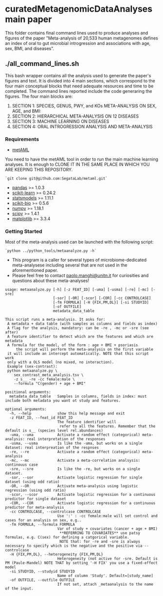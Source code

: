 # curatedMetagenomicDataAnalyses main paper
 
This folder contains final command lines used to produce analyses and figures of the paper "Meta-analysis of 20,533 human metagenomes defines an index of oral to gut microbial introgression and associations with age, sex, BMI, and diseases".

## ./all_command_lines.sh

This bash wrapper contains all the analysis used to generate the paper's figures and text.
It is divided into 4 main sections, which correspond to the four main conceptual blocks that need adequate resources and time to be completed.
The command lines reported include the code generaring the figures.
The four main blocks are:

1. SECTION 1: SPECIES, GENUS, PWY, and KOs META-ANALYSIS ON SEX, AGE, and BMI:
2. SECTION 2: HIERARCHICAL META-ANALYSIS ON 12 DISEASES
3. SECTION 3: MACHINE LEARNING ON DISEASES
4. SECTION 4: ORAL INTROGRESSION ANALYSIS AND META-ANALYSIS

### Requirements

* [metAML](https://github.com/SegataLab/metaml/)
 
You need to have the metAML tool in order to run the main machine learning analyses.
It is enough to CLONE IT IN THE SAME PLACE IN WHICH YOU ARE KEEPING THIS REPOSITORY.
 
	`git clone git@github.com:SegataLab/metaml.git`

* [pandas](https://pandas.pydata.org/) >= 1.0.3
* [scikit-learn](https://scikit-learn.org/stable/) >= 0.24.2
* [statsmodels](https://www.statsmodels.org/stable/index.html) >= 1.11.1
* [scikit-bio](http://scikit-bio.org/) >= 0.5.6
* [numpy](https://numpy.org/) >= 1.18.1
* [scipy](https://scipy.org/) >= 1.4.1
* [matplotlib](https://matplotlib.org/) >= 3.3.4

### Getting Started

Most of the meta-analysis used can be launched with the following script:

    `python ../python_tools/metaanalyze.py -h`

* This program is a caller for several types of microbiome-dedicated meta-analysese including several that are not used in the aforementioned paper.
* Please feel free to contact paolo.manghi@unitn.it for curiosities and questions about these meta-analyses!

```
usage: metaanalyze.py [-h] [-z FEAT_ID] [-uma] [-usma] [-re] [-mc] [-sre]
                      [-sor] [-OR] [-scor] [-COR] [-cc CONTROLCASE]
                      [-fm FORMULA] [-H {FIX,PM,DL}] [-si STUDYID]
                      [-of OUTFILE]
                      metadata_data_table

This script runs a meta-analysis. It asks for: 
 A metadata + data table (with samples as columns and fields as index)
 A flag for the analysis, mandatory: can be -re , -mc or -sre (see after)
 A feature identifier to detect which are the features and which are metadata 
 A formula for the model, of the form : age + BMI + psoriasis 
	 the script will perform the meta-analysis on the first variable 
 it will include an intercept automatically. NOTE that this script work 
 only with a OLS model (no mixed, no interaction). 
 Example (sex-contrast): 
 python metaanalyze.py \
	sex_contrast_meta_analysis.tsv \
	-z s__ -re -cc female:male \
	--formula "C(gender) + age + BMI"

positional arguments:
  metadata_data_table   Samples in columns, fields in index: must include both metadata you want ot study and features. 

optional arguments:
  -h, --help            show this help message and exit
  -z FEAT_ID, --feat_id FEAT_ID
                        The feature identifier will 
                         refer to all the features. Remember that the default is s__ (species level rel.abundances)
  -uma, --uma           Activate a random effect (categorical) meta-analysis: real interpretation of the responses
  -usma, --usma         Is like the -uma, but works on a single dataset: real interpreation of the respnses
  -re, --re             Activate a random effect (categorical) meta-analysis
  -mc, --mc             Activate a meta-correlation analsysis: continouus case
  -sre, --sre           Is like the -re, but works on a single dataset.
  -sor, --sor           Activate logistic regression for single dataset (using odd ratio)
  -OR, --OR             Activate meta-analysis using logistic regression (using odd ratio)
  -scor, --scor         Activate logistic regression for a continuous predictor for single dataset
  -COR, --COR           Activate logistic regression for a continuous predictor for meta-analysis 
  -cc CONTROLCASE, --controlcase CONTROLCASE
                        Use ':' : -cc female:male will set control and cases for an analysis on sex, e.g..
  -fm FORMULA, --formula FORMULA
                        Var of study + covariates (cancer + age + BMI) 
                         **REFERRING TO COVARIATES** use patsy formulas, e.g. C(sex) for defining a catgorical variable. 
                         NOTE that: for -re and -sre is always necessary to specify which is the negative and the positive via --controlcase
  -H {FIX,PM,DL}, --heterogeneity {FIX,PM,DL}
                        Heterogeneity (not active for -sre. Default is PM (Paule-Mandel) NOTE THAT by setting '-H FIX' you use a fixed-effect model
  -si STUDYID, --studyid STUDYID
                        Name of column 'Study'. Default=[study_name]
  -of OUTFILE, --outfile OUTFILE
                        If not set, attach _metaanalysis to the name of the input.
```

